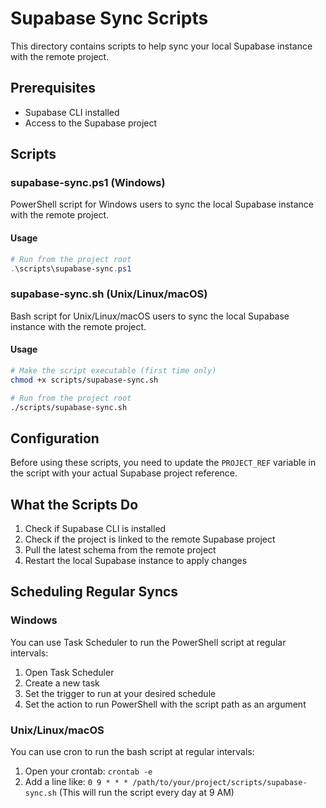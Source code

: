 # Supabase Sync Scripts

This directory contains scripts to help sync your local Supabase instance with the remote project.

## Prerequisites

- Supabase CLI installed
- Access to the Supabase project

## Scripts

### supabase-sync.ps1 (Windows)

PowerShell script for Windows users to sync the local Supabase instance with the remote project.

#### Usage

```powershell
# Run from the project root
.\scripts\supabase-sync.ps1
```

### supabase-sync.sh (Unix/Linux/macOS)

Bash script for Unix/Linux/macOS users to sync the local Supabase instance with the remote project.

#### Usage

```bash
# Make the script executable (first time only)
chmod +x scripts/supabase-sync.sh

# Run from the project root
./scripts/supabase-sync.sh
```

## Configuration

Before using these scripts, you need to update the `PROJECT_REF` variable in the script with your actual Supabase project reference.

## What the Scripts Do

1. Check if Supabase CLI is installed
2. Check if the project is linked to the remote Supabase project
3. Pull the latest schema from the remote project
4. Restart the local Supabase instance to apply changes

## Scheduling Regular Syncs

### Windows

You can use Task Scheduler to run the PowerShell script at regular intervals:

1. Open Task Scheduler
2. Create a new task
3. Set the trigger to run at your desired schedule
4. Set the action to run PowerShell with the script path as an argument

### Unix/Linux/macOS

You can use cron to run the bash script at regular intervals:

1. Open your crontab: `crontab -e`
2. Add a line like: `0 9 * * * /path/to/your/project/scripts/supabase-sync.sh`
   (This will run the script every day at 9 AM)
